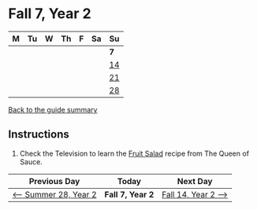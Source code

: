 # Fall 7, Year 2

| M                          | Tu                        | W                         | Th                        | F                         | Sa                        | Su                        |
| -------------------------- | ------------------------- | ------------------------- | ------------------------- |-------------------------- | ------------------------- | ------------------------- |
|                            |                           |                           |                           |                           |                           | **7**                     |
|                            |                           |                           |                           |                           |                           | [14](year-2-fall-14.md)   |
|                            |                           |                           |                           |                           |                           | [21](year-2-fall-21.md)   |
|                            |                           |                           |                           |                           |                           | [28](year-2-fall-28.md)   |

[Back to the guide summary](readme.md)

## Instructions

1. Check the Television to learn the [Fruit Salad](https://stardewvalleywiki.com/Fruit_Salad) recipe from The Queen of Sauce.

| Previous Day                                | Today                 | Next Day                                    |
| ------------------------------------------- | --------------------- | ------------------------------------------- |
| [⟵ Summer 28, Year 2](year-2-summer-28.md) | **Fall 7, Year 2**    | [Fall 14, Year 2 ⟶](year-2-fall-14.md) |
